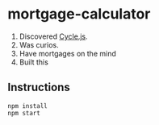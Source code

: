 # mortgage-calculator

1. Discovered [Cycle.js](http://cycle.js.org/).
1. Was curios. 
1. Have mortgages on the mind
1. Built this

## Instructions

    npm install
    npm start
